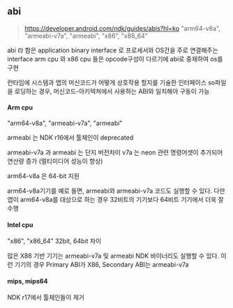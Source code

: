


## abi

> https://developer.android.com/ndk/guides/abis?hl=ko
"arm64-v8a", "armeabi-v7a", "armeabi", "x86", "x86_64"

abi 라 함은 application binary interface 로 프로세서와 OS간을 주로 연결해주는 interface
arm cpu 와 x86 cpu 들은 opcode구성이 다르기에 abi로 중재하여 os를 구현

런타임에 시스템과 앱의 머신코드가 어떻게 상호작용 할지를 기술한 인터페이스 
so파일을 로딩하는 경우, 머신코드-아키텍쳐에서 사용하는 ABI와 일치해야 구동이 가능

#### Arm cpu

"arm64-v8a", "armeabi-v7a", "armeabi"

armeabi 는 NDK r16에서 툴체인이 deprecated 

armeabi-v7a 과 armeabi 는 단지 버전차이
v7a 는 neon 관련 명령어셋이 추가되어 연산량 증가 (멀티미디어 성능이 향상)

arm64-v8a 은 64-bit 지원

arm64-v8a기기를 예로 들면,  armeabi와 armeabi-v7a 코드도 실행할 수 있다. 다만 앱이 arm64-v8a를 대상으로 하는 경우 32비트의 기기보다 64비트 기기에서 더욱 잘 수행

#### Intel cpu

"x86", "x86_64"
32bit, 64bit 차이

많은 X86 기반 기기는 armeabi-v7a 및 armeabi NDK 바이너리도 실행할 수 있다. 이런 기기의 경우 Primary ABI가 X86, Secondary ABI는 armeabi-v7a

#### mips, mips64

NDK r17에서 툴체인들이 제거
<!--stackedit_data:
eyJoaXN0b3J5IjpbLTk1NjU1MTU4LC02MzI2MzY3MzVdfQ==
-->